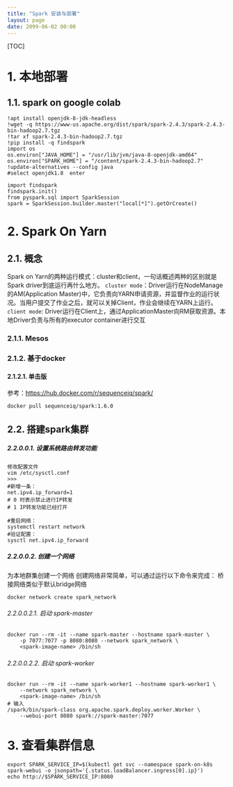```yaml
---
title: "Spark 安装与部署"
layout: page
date: 2099-06-02 00:00
---
```



[TOC]

# 1. 本地部署

## 1.1. spark on google colab

```shell
!apt install openjdk-8-jdk-headless
!wget -q https://www-us.apache.org/dist/spark/spark-2.4.3/spark-2.4.3-bin-hadoop2.7.tgz
!tar xf spark-2.4.3-bin-hadoop2.7.tgz
!pip install -q findspark
import os
os.environ["JAVA_HOME"] = "/usr/lib/jvm/java-8-openjdk-amd64"
os.environ["SPARK_HOME"] = "/content/spark-2.4.3-bin-hadoop2.7"
!update-alternatives --config java
#select openjdk1.8  enter

import findspark
findspark.init()
from pyspark.sql import SparkSession
spark = SparkSession.builder.master("local[*]").getOrCreate()
```

#  2. Spark On Yarn 


##  2.1. 概念

Spark on Yarn的两种运行模式：cluster和client，一句话概述两种的区别就是Spark driver到底运行再什么地方。
`cluster mode`：Driver运行在NodeManage的AM(Application Master)中，它负责向YARN申请资源，并监督作业的运行状况。当用户提交了作业之后，就可以关掉Client，作业会继续在YARN上运行。
`client mode`: Driver运行在Client上，通过ApplicationMaster向RM获取资源。本地Driver负责与所有的executor container进行交互
### 2.1.1. Mesos



### 2.1.2. 基于docker



#### 2.1.2.1. 单击版

参考：https://hub.docker.com/r/sequenceiq/spark/
```shell
docker pull sequenceiq/spark:1.6.0
```


## 2.2. 搭建spark集群

##### 2.2.0.0.1. 设置系统路由转发功能
```shell
修改配置文件 
vim /etc/sysctl.conf
>>>
#新增一条：
net.ipv4.ip_forward=1 
# 0 时表示禁止进行IP转发
# 1 IP转发功能已经打开

#重启网络：
systemctl restart network
#验证配置：
sysctl net.ipv4.ip_forward
```
##### 2.2.0.0.2. 创建一个网络

为本地群集创建一个网络
创建网络非常简单，可以通过运行以下命令来完成：
桥接网络类似于默认bridge网络
```shell
docker network create spark_network
```
###### 2.2.0.0.2.1. 启动 spark-master
```shell
docker run --rm -it --name spark-master --hostname spark-master \
    -p 7077:7077 -p 8080:8080 --network spark_network \
    <spark-image-name> /bin/sh
```

###### 2.2.0.0.2.2. 启动 spark-worker
```shell
docker run --rm -it --name spark-worker1 --hostname spark-worker1 \
    --network spark_network \
    <spark-image-name> /bin/sh
# 输入
/spark/bin/spark-class org.apache.spark.deploy.worker.Worker \
    --webui-port 8080 spark://spark-master:7077
```




# 3. 查看集群信息


```shell
export SPARK_SERVICE_IP=$(kubectl get svc --namespace spark-on-k8s spark-webui -o jsonpath='{.status.loadBalancer.ingress[0].ip}')
echo http://$SPARK_SERVICE_IP:8080

```


